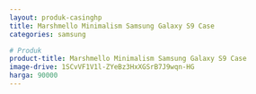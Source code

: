 ```yaml
---
layout: produk-casinghp
title: Marshmello Minimalism Samsung Galaxy S9 Case
categories: samsung

# Produk
product-title: Marshmello Minimalism Samsung Galaxy S9 Case
image-drive: 1SCvVF1V1l-ZYeBz3HxXGSrB7J9wqn-HG
harga: 90000
---
```

